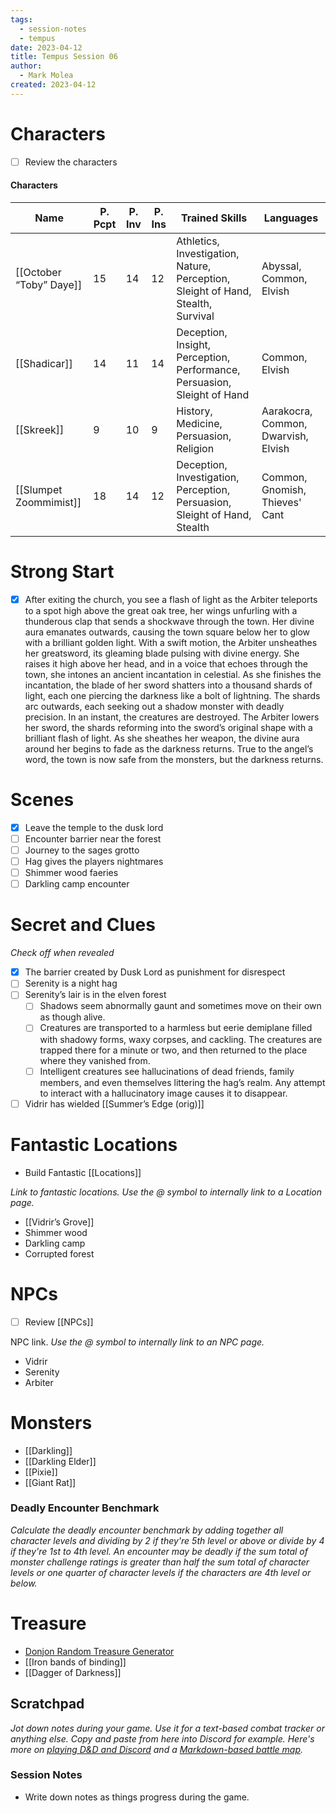 ```yaml
---
tags:
  - session-notes
  - tempus
date: 2023-04-12
title: Tempus Session 06
author:
  - Mark Molea
created: 2023-04-12
---
```

# Characters

- [ ] Review the characters

#### Characters

|Name|P. Pcpt|P. Inv|P. Ins|Trained Skills|Languages|
|---|---|---|---|---|---|
|[[October “Toby” Daye]]|15|14|12|Athletics, Investigation, Nature, Perception, Sleight of Hand, Stealth, Survival|Abyssal, Common, Elvish|
|[[Shadicar]]|14|11|14|Deception, Insight, Perception, Performance, Persuasion, Sleight of Hand|Common, Elvish|
|[[Skreek]]|9|10|9|History, Medicine, Persuasion, Religion|Aarakocra, Common, Dwarvish, Elvish|
|[[Slumpet Zoommimist]]|18|14|12|Deception, Investigation, Perception, Persuasion, Sleight of Hand, Stealth|Common, Gnomish, Thieves' Cant|

  
  

# Strong Start

- [x] After exiting the church, you see a flash of light as the Arbiter teleports to a spot high above the great oak tree, her wings unfurling with a thunderous clap that sends a shockwave through the town. Her divine aura emanates outwards, causing the town square below her to glow with a brilliant golden light. With a swift motion, the Arbiter unsheathes her greatsword, its gleaming blade pulsing with divine energy. She raises it high above her head, and in a voice that echoes through the town, she intones an ancient incantation in celestial. As she finishes the incantation, the blade of her sword shatters into a thousand shards of light, each one piercing the darkness like a bolt of lightning. The shards arc outwards, each seeking out a shadow monster with deadly precision. In an instant, the creatures are destroyed. The Arbiter lowers her sword, the shards reforming into the sword’s original shape with a brilliant flash of light. As she sheathes her weapon, the divine aura around her begins to fade as the darkness returns. True to the angel’s word, the town is now safe from the monsters, but the darkness returns.

# Scenes

- [x] Leave the temple to the dusk lord
- [ ] Encounter barrier near the forest
- [ ] Journey to the sages grotto
- [ ] Hag gives the players nightmares
- [ ] Shimmer wood faeries
- [ ] Darkling camp encounter

# Secret and Clues

_Check off when revealed_

- [x] The barrier created by Dusk Lord as punishment for disrespect
- [ ] Serenity is a night hag
- [ ] Serenity’s lair is in the elven forest
    - [ ] Shadows seem abnormally gaunt and sometimes move on their own as though alive.
    - [ ] Creatures are transported to a harmless but eerie demiplane filled with shadowy forms, waxy corpses, and cackling. The creatures are trapped there for a minute or two, and then returned to the place where they vanished from.
    - [ ] Intelligent creatures see hallucinations of dead friends, family members, and even themselves littering the hag’s realm. Any attempt to interact with a hallucinatory image causes it to disappear.
- [ ] Vidrir has wielded [[Summer’s Edge (orig)]]

# Fantastic Locations

- Build Fantastic [[Locations]]

_Link to fantastic locations. Use the @ symbol to internally link to a Location page._

- [[Vidrir’s Grove]]
- Shimmer wood
- Darkling camp
- Corrupted forest

# NPCs

- [ ] Review [[NPCs]]

NPC link. _Use the @ symbol to internally link to an NPC page._

- Vidrir
- Serenity
- Arbiter

# Monsters

- [[Darkling]]
- [[Darkling Elder]]
- [[Pixie]]
- [[Giant Rat]]

  

### **Deadly Encounter Benchmark**

_Calculate the deadly encounter benchmark by adding together all character levels and dividing by 2 if they're 5th level or above or divide by 4 if they're 1st to 4th level. An encounter may be deadly if the sum total of monster challenge ratings is greater than half the sum total of character levels or one quarter of character levels if the characters are 4th level or below._

# Treasure

- [Donjon Random Treasure Generator](https://donjon.bin.sh/5e/random/#type=treasure;treasure-cr=4;treasure-loot_type=treasure_hoard)
- [[Iron bands of binding]]
- [[Dagger of Darkness]]

## Scratchpad

_Jot down notes during your game. Use it for a text-based combat tracker or anything else. Copy and paste from here into Discord for example. Here's more on [playing D&D and Discord](https://slyflourish.com/playing_dnd_over_discord.html) and a [Markdown-based battle map](https://slyflourish.com/text-based_battle_maps.html)._

### Session Notes

- Write down notes as things progress during the game.